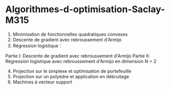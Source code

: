 # Algorithmes-d-optimisation-Saclay-M315
1.  Minimisation de fonctionnelles quadratiques convexes
2.  Descente de gradient avec rebroussement d'Armijo
3.  Régression logistique：

Partie I: Descente de gradient avec rebroussement d'Armijo
Partie II: Régression logistique avec rebroussement d'Armijo en dimension N = 2

4. Projection sur le simplexe et optimisation de portefeuille
5. Projection sur un polyèdre et application en débruitage
6. Machines à vecteur support
